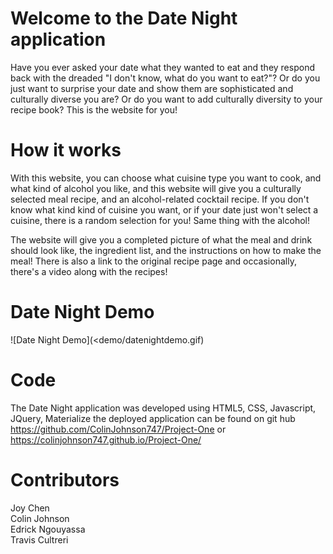 # Welcome to the Date Night application

Have you ever asked your date what they wanted to eat and they respond back with the dreaded "I don't know, what do you want to eat?"? Or do you just want to surprise your date and show them are sophisticated and culturally diverse you are? Or do you want to add culturally diversity to your recipe book? This is the website for you!

# How it works
With this website, you can choose what cuisine type you want to cook, and what kind of alcohol you like, and this website will give you a culturally selected meal recipe, and an alcohol-related cocktail recipe. If you don't know what kind kind of cuisine you want, or if your date just won't select a cuisine, there is a random selection for you! Same thing with the alcohol! 

The website will give you a completed picture of what the meal and drink should look like, the ingredient list, and the instructions on how to make the meal! There is also a link to the original recipe page and occasionally, there's a video along with the recipes!

# Date Night Demo
![Date Night Demo](<demo/datenightdemo.gif)


# Code
The Date Night application was developed using HTML5, CSS, Javascript, JQuery, Materialize the deployed application can be found on git hub https://github.com/ColinJohnson747/Project-One or https://colinjohnson747.github.io/Project-One/

# Contributors
Joy Chen    
Colin Johnson <br /> 
Edrick Ngouyassa <br />
Travis Cultreri 
